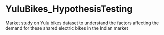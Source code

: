 # YuluBikes_HypothesisTesting
Market study on Yulu bikes dataset to understand the factors affecting the demand for these shared electric bikes in the Indian market
